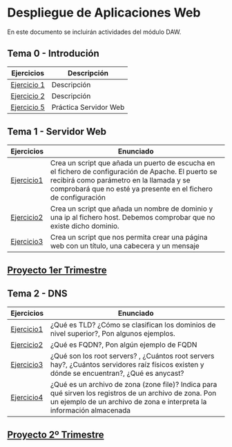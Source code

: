# Despliegue de Aplicaciones Web
En este documento se incluirán actividades del módulo DAW.
## Tema 0 - Introdución
|Ejercicios|Descripción|
|----------|-----------|
|[Ejercicio 1](Tema0/Ejercicio1.md)|Descripción|
|[Ejercicio 2](Tema0/Ejercicio2.md)|Descripción|
|[Ejercicio 5](Tema0/Ejercicio5.md)|Práctica Servidor Web|

## Tema 1 - Servidor Web
|Ejercicios|Enunciado|
|----------|-----------|
|[Ejercicio1](Tema1/addport.sh)|Crea un script que añada un puerto de escucha en el fichero de configuración de Apache. El puerto se recibirá como parámetro en la llamada y se comprobará que no esté ya presente en el fichero de configuración|
|[Ejercicio2](Tema1/adddomain.sh)|Crea un script que añada un nombre de dominio y una ip al fichero host. Debemos comprobar que no existe dicho dominio.|
|[Ejercicio3](Tema1/web.sh)|Crea un script que nos permita crear una página web con un título, una cabecera y un mensaje|

## [Proyecto 1er Trimestre](Proyecto.md)

## Tema 2 - DNS
|Ejercicios|Enunciado|
|----------|-----------|
|[Ejercicio1](Tema2/ej1.md)|¿Qué es TLD? ¿Cómo se clasifican los dominios de nivel superior?, Pon algunos ejemplos.|
|[Ejercicio2](Tema2/ej2.md)|¿Qué es FQDN?, Pon algún ejemplo de FQDN|
|[Ejercicio3](Tema2/ej3.md)|¿Qué son los root servers? , ¿Cuántos root servers hay?, ¿Cuántos servidores raíz físicos existen y dónde se encuentran?, ¿Qué es anycast?|
|[Ejercicio4](Tema2/ej4.md)|¿Qué es un archivo de zona (zone file)? Indica para qué sirven los registros de un archivo de zona. Pon un ejemplo de un archivo de zona e interpreta la información almacenada|

## [Proyecto 2º Trimestre](Proyecto2.md)

